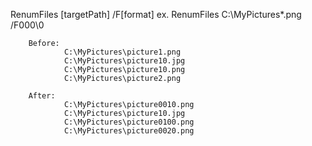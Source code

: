 RenumFiles [targetPath] /F[format]
ex.
        RenumFiles C:\MyPictures\*.png /F000\0

        Before:
                C:\MyPictures\picture1.png
                C:\MyPictures\picture10.jpg
                C:\MyPictures\picture10.png
                C:\MyPictures\picture2.png

        After:
                C:\MyPictures\picture0010.png
                C:\MyPictures\picture10.jpg
                C:\MyPictures\picture0100.png
                C:\MyPictures\picture0020.png
